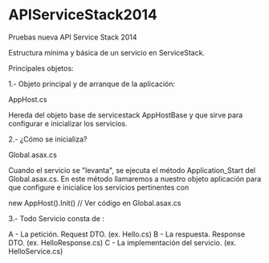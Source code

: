 APIServiceStack2014
===================

Pruebas nueva API Service Stack 2014

Estructura mínima y básica de un servicio en ServiceStack.

Principales objetos:


1.- Objeto principal y de arranque de la aplicación:

AppHost.cs

Hereda del objeto base de servicestack AppHostBase y que sirve para configurar e inicializar los servicios.

2.- ¿Cómo se inicializa?

Global.asax.cs

Cuando el servicio se "levanta", se ejecuta el método Application_Start del Global.asax.cs. En este método llamaremos
a nuestro objeto aplicación para que configure e inicialice los servicios pertinentes con 

new AppHost().Init() // Ver código en Global.asax.cs 

3.- Todo Servicio consta de :

A - La petición. Request DTO. (ex. Hello.cs)
B - La respuesta. Response DTO. (ex. HelloResponse.cs)
C - La implementación del servicio. (ex. HelloService.cs)
